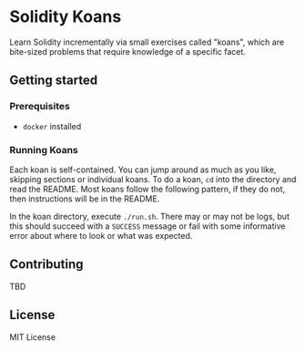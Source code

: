 # Solidity Koans #

Learn Solidity incrementally via small exercises called "koans", which are bite-sized problems that require knowledge of a specific facet.

## Getting started ##

### Prerequisites

* `docker` installed

### Running Koans

Each koan is self-contained.  You can jump around as much as you like, skipping sections or individual koans.  To do a koan, `cd` into the directory and read the README.  Most koans follow the following pattern, if they do not, then instructions will be in the README.

In the koan directory, execute `./run.sh`.  There may or may not be logs, but this should succeed with a `SUCCESS` message or fail with some informative error about where to look or what was expected.

## Contributing ##

TBD

## License ## 

MIT License

